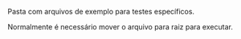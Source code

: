 Pasta com arquivos de exemplo para testes específicos.

Normalmente é necessário mover o arquivo para raiz para executar.